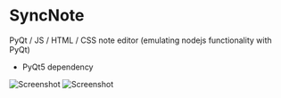 # SyncNote
PyQt / JS / HTML / CSS note editor (emulating nodejs functionality with PyQt)

- PyQt5 dependency

![Screenshot](http://i.imgur.com/6zajstk.png)
![Screenshot](http://i.imgur.com/ecg14TE.png)
